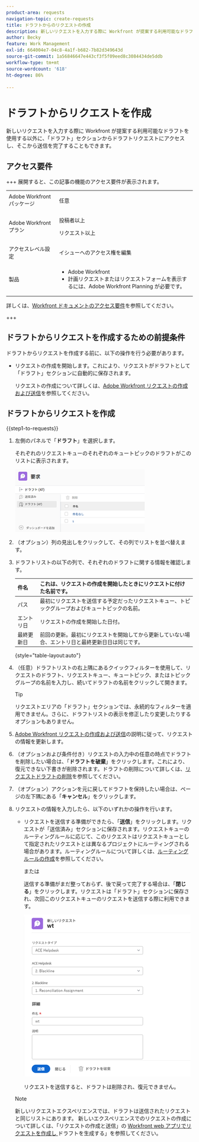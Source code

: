 ```yaml
---
product-area: requests
navigation-topic: create-requests
title: ドラフトからのリクエストの作成
description: 新しいリクエストを入力する際に Workfront が提案する利用可能なドラフトを使用する以外に、「ドラフト」セクションからドラフトリクエストにアクセスし、そこから送信を完了することもできます。
author: Becky
feature: Work Management
exl-id: 664004e7-04c8-4a1f-b682-7b82d349643d
source-git-commit: 1a56846647e443cf3f5f09eed8c3084434de5ddb
workflow-type: tm+mt
source-wordcount: '618'
ht-degree: 86%

---
```


# ドラフトからリクエストを作成

新しいリクエストを入力する際に Workfront が提案する利用可能なドラフトを使用する以外に、「ドラフト」セクションからドラフトリクエストにアクセスし、そこから送信を完了することもできます。

## アクセス要件

+++ 展開すると、この記事の機能のアクセス要件が表示されます。

<table style="table-layout:auto"> 
 <col> 
 <col> 
 <tbody> 
  <tr> 
   <td role="rowheader">Adobe Workfront パッケージ</td> 
   <td> <p>任意 </p> </td> 
  </tr> 
  <tr> 
   <td role="rowheader">Adobe Workfront プラン</td> 
   <td> <p>投稿者以上</p>
   <p>リクエスト以上</p>
    </td> 
  </tr> 
  <tr> 
   <td role="rowheader">アクセスレベル設定</td> 
   <td> <p>イシューへのアクセス権を編集</p>  </td> 
  </tr> 
  <tr> 
   <td role="rowheader"> 製品</td> 
   <td> <ul><li>Adobe Workfront</li><li>計画リクエストまたはリクエストフォームを表示するには、Adobe Workfront Planning が必要です。</td> 
  </tr> 
 </tbody> 
</table>

詳しくは、[Workfront ドキュメントのアクセス要件](/help/quicksilver/administration-and-setup/add-users/access-levels-and-object-permissions/access-level-requirements-in-documentation.md)を参照してください。

+++

## ドラフトからリクエストを作成するための前提条件

ドラフトからリクエストを作成する前に、以下の操作を行う必要があります。

* リクエストの作成を開始します。これにより、リクエストがドラフトとして「ドラフト」セクションに自動的に保存されます。

  リクエストの作成について詳しくは、[Adobe Workfront リクエストの作成および送信](../../../manage-work/requests/create-requests/create-submit-requests.md)を参照してください。

## ドラフトからリクエストを作成

{{step1-to-requests}}

1. 左側のパネルで「**ドラフト**」を選択します。

   それぞれのリクエストキューのそれぞれのキュートピックのドラフトがこのリストに表示されます。

   ![](assets/nwe-drafts-section-with-list-of-drafts-350x169.png)

1. （オプション）列の見出しをクリックして、その列でリストを並べ替えます。

1. ドラフトリストの以下の列で、それぞれのドラフトに関する情報を確認します。

   | 件名 | これは、リクエストの作成を開始したときにリクエストに付けた名前です。 |
   |---|---|
   | パス | 最初にリクエストを送信する予定だったリクエストキュー、トピックグループおよびキュートピックの名前。 |
   | エントリ日 | リクエストの作成を開始した日付。 |
   | 最終更新日 | 前回の更新。最初にリクエストを開始してから更新していない場合、エントリ日と最終更新日日は同じです。 |

   {style="table-layout:auto"}

1. （任意）ドラフトリストの右上隅にあるクイックフィルターを使用して、リクエストのドラフト、リクエストキュー、キュートピック、またはトピックグループの名前を入力し、続いてドラフトの名前をクリックして開きます。

   >[!TIP]
   >
   >リクエストエリアの「ドラフト」セクションでは、永続的なフィルターを適用できません。さらに、ドラフトリストの表示を修正したり変更したりするオプションもありません。

1. [Adobe Workfront リクエストの作成および送信](../../../manage-work/requests/create-requests/create-submit-requests.md)の説明に従って、リクエストの情報を更新します。
1. （オプションおよび条件付き）リクエストの入力中の任意の時点でドラフトを削除したい場合は、「**ドラフトを破棄**」をクリックします。これにより、復元できない下書きが削除されます。ドラフトの削除について詳しくは、[リクエストドラフトの削除](../../../manage-work/requests/create-requests/delete-request-draft.md)を参照してください。

1. （オプション）アクションを元に戻してドラフトを保持したい場合は、ページの左下隅にある「**キャンセル**」をクリックします。

1. リクエストの情報を入力したら、以下のいずれかの操作を行います。

   * リクエストを送信する準備ができたら、「**送信**」をクリックします。リクエストが「送信済み」セクションに保存されます。リクエストキューのルーティングルールに応じて、このリクエストはリクエストキューとして指定されたリクエストとは異なるプロジェクトにルーティングされる場合があります。ルーティングルールについて詳しくは、[ルーティングルールの作成](../../../manage-work/requests/create-and-manage-request-queues/create-routing-rules.md)を参照してください。

     または

     送信する準備がまだ整っておらず、後で戻って完了する場合は、「**閉じる**」をクリックします。リクエストは「ドラフト」セクションに保存され、次回このリクエストキューのリクエストを送信する際に利用できます。

     ![](assets/nwe-submit-close-discard-draft-buttons-on-new-request-350x340.png)

     リクエストを送信すると、ドラフトは削除され、復元できません。

   >[!NOTE]
   >
   >新しいリクエストエクスペリエンスでは、ドラフトは送信されたリクエストと同じリストにあります。
   >新しいエクスペリエンスでのリクエストの作成について詳しくは、「リクエストの作成と送信」の [Workfront web アプリでリクエストを作成し &#x200B;](/help/quicksilver/manage-work/requests/create-requests/create-submit-requests.md#create-requests-and-generate-drafts-in-the-workfront-web-app) ドラフトを生成する」を参照してください。

